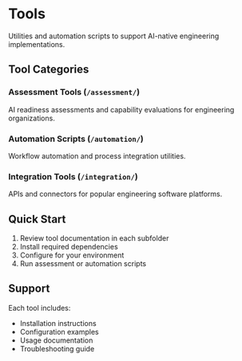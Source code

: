 # Tools

Utilities and automation scripts to support AI-native engineering implementations.

## Tool Categories

### Assessment Tools (`/assessment/`)
AI readiness assessments and capability evaluations for engineering organizations.

### Automation Scripts (`/automation/`)
Workflow automation and process integration utilities.

### Integration Tools (`/integration/`)
APIs and connectors for popular engineering software platforms.

## Quick Start

1. Review tool documentation in each subfolder
2. Install required dependencies
3. Configure for your environment
4. Run assessment or automation scripts

## Support

Each tool includes:
- Installation instructions
- Configuration examples  
- Usage documentation
- Troubleshooting guide
